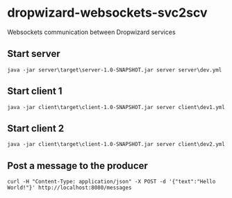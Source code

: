 # dropwizard-websockets-svc2scv

Websockets communication between Dropwizard services

## Start server

    java -jar server\target\server-1.0-SNAPSHOT.jar server server\dev.yml
    
## Start client 1

    java -jar client\target\client-1.0-SNAPSHOT.jar server client\dev1.yml

## Start client 2

    java -jar client\target\client-1.0-SNAPSHOT.jar server client\dev2.yml


## Post a message to the producer

    curl -H "Content-Type: application/json" -X POST -d '{"text":"Hello World!"}' http://localhost:8080/messages
